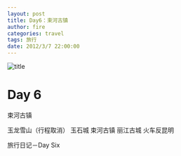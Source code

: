 ```yaml
---
layout: post
title: Day6：束河古镇
author: fire
categories: travel 
tags: 旅行
date: 2012/3/7 22:00:00
---
```


![title](https://image.sideproject.cn/titlex/titlex_112.jpg)

Day 6
===

束河古镇

玉龙雪山（行程取消）
玉石城
束河古镇
丽江古城
火车反昆明

 旅行日记－Day Six 